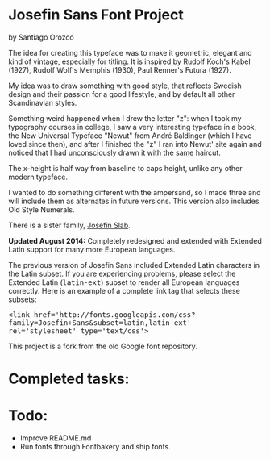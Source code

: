 # Josefin Sans Font Project
by Santiago Orozco

<p>The idea for creating this typeface was to make it geometric, elegant and kind of vintage, especially for titling. It is inspired by Rudolf Koch's Kabel (1927), Rudolf Wolf's Memphis (1930), Paul Renner's Futura (1927).</p>

<p>My idea was to draw something with good style, that reflects Swedish design and their passion for a good lifestyle, and by default all other Scandinavian styles.</p>

<p>Something weird happened when I drew the letter "z": when I took my typography courses in college, I saw a very interesting typeface in a book, the New Universal Typeface "Newut" from André Baldinger (which I have loved since then), and after I finished the "z" I ran into Newut' site again and noticed that I had unconsciously drawn it with the same haircut.</p>

<p>The x-height is half way from baseline to caps height, unlike any other modern typeface.</p>

<p>I wanted to do something different with the ampersand, so I made three and will include them as alternates in future versions. This version also includes Old Style Numerals.</p>

<p>There is a sister family, <a href="https://www.google.com/fonts/specimen/Josefin+Slab">Josefin Slab</a>.</p>

<p><b>Updated August 2014:</b> Completely redesigned and extended with Extended Latin support for many more European languages.</p>

<p>The previous version of Josefin Sans included Extended Latin characters in the Latin subset. If you are experiencing problems, please select the Extended Latin (<span style="font-family: Monaco, Consolas, 'Lucida Console', 'Andale Mono', AndaleMono, monospace;">latin-ext</span>) subset to render all European languages correctly. Here is an example of a complete link tag that selects these subsets:</p>

<p style="font-family: Monaco, Consolas, 'Lucida Console', 'Andale Mono', AndaleMono, monospace;">&lt;link href='http://fonts.googleapis.com/css?family=Josefin+Sans&amp;subset=latin,latin-ext' rel='stylesheet' type='text/css'&gt;</p>

This project is a fork from the old Google font repository.

# Completed tasks:

# Todo:

* Improve README.md
* Run fonts through Fontbakery and ship fonts.
